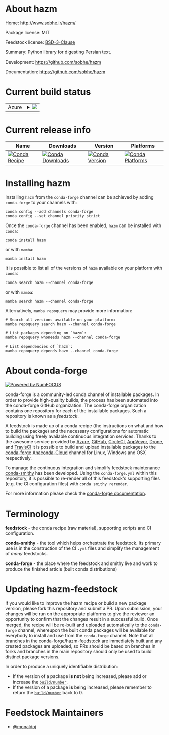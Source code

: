 About hazm
==========

Home: http://www.sobhe.ir/hazm/

Package license: MIT

Feedstock license: [BSD-3-Clause](https://github.com/conda-forge/hazm-feedstock/blob/main/LICENSE.txt)

Summary: Python library for digesting Persian text.

Development: https://github.com/sobhe/hazm

Documentation: https://github.com/sobhe/hazm

Current build status
====================


<table>
    
  <tr>
    <td>Azure</td>
    <td>
      <details>
        <summary>
          <a href="https://dev.azure.com/conda-forge/feedstock-builds/_build/latest?definitionId=6668&branchName=main">
            <img src="https://dev.azure.com/conda-forge/feedstock-builds/_apis/build/status/hazm-feedstock?branchName=main">
          </a>
        </summary>
        <table>
          <thead><tr><th>Variant</th><th>Status</th></tr></thead>
          <tbody><tr>
              <td>linux_64</td>
              <td>
                <a href="https://dev.azure.com/conda-forge/feedstock-builds/_build/latest?definitionId=6668&branchName=main">
                  <img src="https://dev.azure.com/conda-forge/feedstock-builds/_apis/build/status/hazm-feedstock?branchName=main&jobName=linux&configuration=linux_64_" alt="variant">
                </a>
              </td>
            </tr><tr>
              <td>osx_64</td>
              <td>
                <a href="https://dev.azure.com/conda-forge/feedstock-builds/_build/latest?definitionId=6668&branchName=main">
                  <img src="https://dev.azure.com/conda-forge/feedstock-builds/_apis/build/status/hazm-feedstock?branchName=main&jobName=osx&configuration=osx_64_" alt="variant">
                </a>
              </td>
            </tr>
          </tbody>
        </table>
      </details>
    </td>
  </tr>
</table>

Current release info
====================

| Name | Downloads | Version | Platforms |
| --- | --- | --- | --- |
| [![Conda Recipe](https://img.shields.io/badge/recipe-hazm-green.svg)](https://anaconda.org/conda-forge/hazm) | [![Conda Downloads](https://img.shields.io/conda/dn/conda-forge/hazm.svg)](https://anaconda.org/conda-forge/hazm) | [![Conda Version](https://img.shields.io/conda/vn/conda-forge/hazm.svg)](https://anaconda.org/conda-forge/hazm) | [![Conda Platforms](https://img.shields.io/conda/pn/conda-forge/hazm.svg)](https://anaconda.org/conda-forge/hazm) |

Installing hazm
===============

Installing `hazm` from the `conda-forge` channel can be achieved by adding `conda-forge` to your channels with:

```
conda config --add channels conda-forge
conda config --set channel_priority strict
```

Once the `conda-forge` channel has been enabled, `hazm` can be installed with `conda`:

```
conda install hazm
```

or with `mamba`:

```
mamba install hazm
```

It is possible to list all of the versions of `hazm` available on your platform with `conda`:

```
conda search hazm --channel conda-forge
```

or with `mamba`:

```
mamba search hazm --channel conda-forge
```

Alternatively, `mamba repoquery` may provide more information:

```
# Search all versions available on your platform:
mamba repoquery search hazm --channel conda-forge

# List packages depending on `hazm`:
mamba repoquery whoneeds hazm --channel conda-forge

# List dependencies of `hazm`:
mamba repoquery depends hazm --channel conda-forge
```


About conda-forge
=================

[![Powered by
NumFOCUS](https://img.shields.io/badge/powered%20by-NumFOCUS-orange.svg?style=flat&colorA=E1523D&colorB=007D8A)](https://numfocus.org)

conda-forge is a community-led conda channel of installable packages.
In order to provide high-quality builds, the process has been automated into the
conda-forge GitHub organization. The conda-forge organization contains one repository
for each of the installable packages. Such a repository is known as a *feedstock*.

A feedstock is made up of a conda recipe (the instructions on what and how to build
the package) and the necessary configurations for automatic building using freely
available continuous integration services. Thanks to the awesome service provided by
[Azure](https://azure.microsoft.com/en-us/services/devops/), [GitHub](https://github.com/),
[CircleCI](https://circleci.com/), [AppVeyor](https://www.appveyor.com/),
[Drone](https://cloud.drone.io/welcome), and [TravisCI](https://travis-ci.com/)
it is possible to build and upload installable packages to the
[conda-forge](https://anaconda.org/conda-forge) [Anaconda-Cloud](https://anaconda.org/)
channel for Linux, Windows and OSX respectively.

To manage the continuous integration and simplify feedstock maintenance
[conda-smithy](https://github.com/conda-forge/conda-smithy) has been developed.
Using the ``conda-forge.yml`` within this repository, it is possible to re-render all of
this feedstock's supporting files (e.g. the CI configuration files) with ``conda smithy rerender``.

For more information please check the [conda-forge documentation](https://conda-forge.org/docs/).

Terminology
===========

**feedstock** - the conda recipe (raw material), supporting scripts and CI configuration.

**conda-smithy** - the tool which helps orchestrate the feedstock.
                   Its primary use is in the construction of the CI ``.yml`` files
                   and simplify the management of *many* feedstocks.

**conda-forge** - the place where the feedstock and smithy live and work to
                  produce the finished article (built conda distributions)


Updating hazm-feedstock
=======================

If you would like to improve the hazm recipe or build a new
package version, please fork this repository and submit a PR. Upon submission,
your changes will be run on the appropriate platforms to give the reviewer an
opportunity to confirm that the changes result in a successful build. Once
merged, the recipe will be re-built and uploaded automatically to the
`conda-forge` channel, whereupon the built conda packages will be available for
everybody to install and use from the `conda-forge` channel.
Note that all branches in the conda-forge/hazm-feedstock are
immediately built and any created packages are uploaded, so PRs should be based
on branches in forks and branches in the main repository should only be used to
build distinct package versions.

In order to produce a uniquely identifiable distribution:
 * If the version of a package **is not** being increased, please add or increase
   the [``build/number``](https://docs.conda.io/projects/conda-build/en/latest/resources/define-metadata.html#build-number-and-string).
 * If the version of a package **is** being increased, please remember to return
   the [``build/number``](https://docs.conda.io/projects/conda-build/en/latest/resources/define-metadata.html#build-number-and-string)
   back to 0.

Feedstock Maintainers
=====================

* [@monaldoj](https://github.com/monaldoj/)

